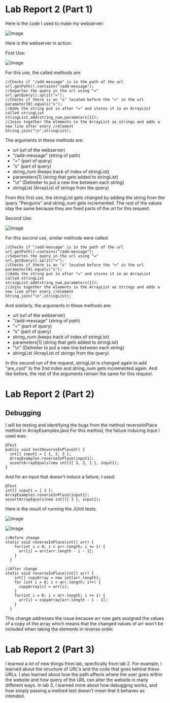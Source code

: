 # Lab Report 2 (Part 1)
Here is the code I used to make my webserver:

![Image](https://cdn.discordapp.com/attachments/1063006870299758622/1069037329555128432/image.png)

Here is the webserver in action:

First Use:

![Image](https://cdn.discordapp.com/attachments/1063006870299758622/1069038114594631780/image.png)

For this use, the called methods are:
```
//Checks if "/add-message" is in the path of the url
url.getPath().contains("/add-message");
//Separtes the query in the url using "="
url.getQuery().split("=");
//Checks if there is an "s" located before the "=" in the url
parameter[0].equals("s");
//Adds the string put in after "=" and stores it in an ArrayList called stringList
stringList.add(string_num,parameters[1]);
//Joins together the elements in the ArrayList as strings and adds a new line after every //element
String.join("\n",stringList);
```
The arguments in these methods are:
* url (url of the webserver)
* "/add-message" (string of path)
* "=" (part of query)
* "s" (part of query)
* string_num (keeps track of index of stringList)
* parameters[1] (string that gets added to stringList)
* "\n" (Delimiter to put a new line between each string)
* stringList (ArrayList of strings from the query)

From this first use, the stringList gets changed by adding the string from the query "Penguins" and string_num gets incremented. The rest of the values stay the same because they are fixed parts of the url for this request.

Second Use:

![Image](https://cdn.discordapp.com/attachments/1063006870299758622/1069038233368936499/image.png)

For this second use, similar methods were called:
```
//Checks if "/add-message" is in the path of the url
url.getPath().contains("/add-message");
//Separtes the query in the url using "="
url.getQuery().split("=");
//Checks if there is an "s" located before the "=" in the url
parameter[0].equals("s");
//Adds the string put in after "=" and stores it in an ArrayList called stringList
stringList.add(string_num,parameters[1]);
//Joins together the elements in the ArrayList as strings and adds a new line after every //element
String.join("\n",stringList);
```
And similarly, the arguments in these methods are:
* url (url of the webserver)
* "/add-message" (string of path)
* "=" (part of query)
* "s" (part of query)
* string_num (keeps track of index of stringList)
* parameters[1] (string that gets added to stringList)
* "\n" (Delimiter to put a new line between each string)
* stringList (ArrayList of strings from the query)

In this second run of the request, stringList is changed again to add "are_cool" to the 2nd index and string_num gets incremented again. And like before, the rest of the arguments remain the same for this request.

# Lab Report 2 (Part 2)

## Debugging
I will be testing and identifying the bugs from the method reverseInPlace method in ArrayExamples.java
For this method, the failure inducing input I used was:
```
@Test
public void testReverseInPlace2() {
  int[] input1 = { 1, 2, 3 };
  ArrayExamples.reverseInPlace(input1);
  assertArrayEquals(new int[]{ 3, 2, 1 }, input1);
}
```

And for an input that doesn't induce a failure, I used:
```
@Test
int[] input1 = { 3 };
ArrayExamples.reverseInPlace(input1);
assertArrayEquals(new int[]{ 3 }, input1);
```
Here is the result of running the JUnit tests:

![Image](https://cdn.discordapp.com/attachments/1063006870299758622/1068818968774721566/image.png)

![Image](https://cdn.discordapp.com/attachments/1063006870299758622/1068293992078381116/image.png)

```
//Before change
static void reverseInPlace(int[] arr) {
    for(int i = 0; i < arr.length; i += 1) {
      arr[i] = arr[arr.length - i - 1];
    }
  }
  
//After change
static void reverseInPlace(int[] arr) {
    int[] copyArray = new int[arr.length];
    for (int i = 0; i < arr.length; i++) {
      copyArray[i] = arr[i];
    }
    for(int i = 0; i < arr.length; i += 1) {
      arr[i] = copyArray[arr.length - i - 1];
    }
  }
```
This change addresses the issue because arr now gets assigned the values of a copy of the array
which means that the changed values of arr won't be included when taking the elements in reverse order.

# Lab Report 2 (Part 3)

I learned a lot of new things from lab, specfically from lab 2. For example, I learned about the structure of URL's and the code that goes behind these URLs. I also learned about how the path affects where the user goes within the website and how query of the URL can alter the website in many different ways. In lab 3, I learned more about how debugging works, and how simply passing a methed test doesn't mean that it behaves as intended.
